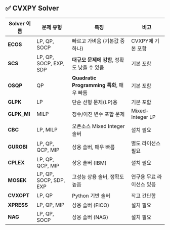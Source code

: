 ## ✅ CVXPY Solver 

| Solver 이름   | 문제 유형                  | 특징                                  | 비고               |
| ----------- | ---------------------- | ----------------------------------- | ---------------- |
| **ECOS**    | LP, QP, SOCP           | 빠르고 가벼움 (기본값 중 하나)                  | CVXPY에 기본 포함     |
| **SCS**     | LP, QP, SOCP, EXP, SDP | **대규모 문제에 강함**, 정확도 낮을 수 있음         | 기본 포함            |
| **OSQP**    | QP                     | **Quadratic Programming 특화**, 매우 빠름 | 기본 포함            |
| **GLPK**    | LP                     | 단순 선형 문제(LP)용                       | 기본 포함            |
| **GLPK_MI** | MILP                   | 정수/이진 변수 포함 문제                      | Mixed-Integer LP |
| **CBC**     | LP, MILP               | 오픈소스 Mixed Integer 솔버               | 설치 필요            |
| **GUROBI**  | LP, QP, QCP, MIP       | 상용 솔버, 매우 빠름                        | 별도 라이선스 필요       |
| **CPLEX**   | LP, QP, QCP, MIP       | 상용 솔버 (IBM)                         | 설치 필요            |
| **MOSEK**   | LP, QP, SOCP, SDP, EXP | 고성능 상용 솔버, 정확도 높음                   | 연구용 무료 라이선스 있음   |
| **CVXOPT**  | LP, QP                 | Python 기반 솔버                        | 작고 간단함           |
| **XPRESS**  | LP, QP, MIP            | 상용 솔버 (FICO)                        | 설치 필요            |
| **NAG**     | LP, QP, SOCP           | 상용 솔버 (NAG)                         | 설치 필요            |

